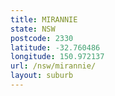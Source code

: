 ```yaml
---
title: MIRANNIE
state: NSW
postcode: 2330
latitude: -32.760486
longitude: 150.972137
url: /nsw/mirannie/
layout: suburb
---
```

